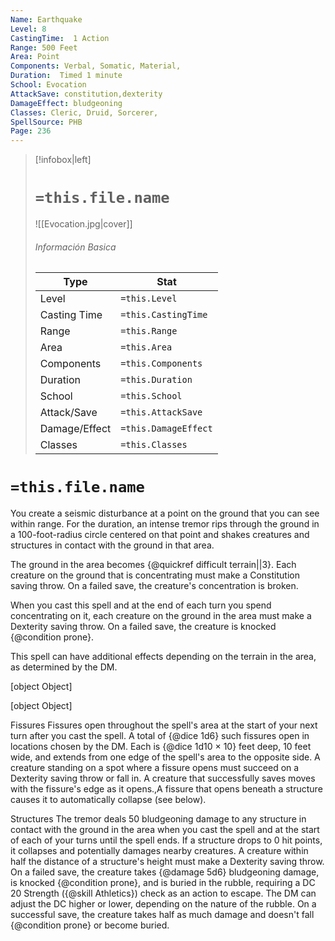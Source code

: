 ```yaml
---
Name: Earthquake
Level: 8
CastingTime:  1 Action 
Range: 500 Feet
Area: Point
Components: Verbal, Somatic, Material, 
Duration:  Timed 1 minute
School: Evocation
AttackSave: constitution,dexterity
DamageEffect: bludgeoning
Classes: Cleric, Druid, Sorcerer, 
SpellSource: PHB
Page: 236
---
```


>[!infobox|left]
># `=this.file.name`
>![[Evocation.jpg|cover]]
> ###### Información Basica
> Type |  Stat |
> ---|---|
> Level | `=this.Level` |
> Casting Time | `=this.CastingTime` |
> Range | `=this.Range` |
> Area | `=this.Area` |
> Components | `=this.Components` |
> Duration | `=this.Duration` |
> School | `=this.School` |
> Attack/Save | `=this.AttackSave` |
> Damage/Effect | `=this.DamageEffect` |
> Classes | `=this.Classes` |

# `=this.file.name`
You create a seismic disturbance at a point on the ground that you can see within range. For the duration, an intense tremor rips through the ground in a 100-foot-radius circle centered on that point and shakes creatures and structures in contact with the ground in that area.

The ground in the area becomes {@quickref difficult terrain||3}. Each creature on the ground that is concentrating must make a Constitution saving throw. On a failed save, the creature&#x27;s concentration is broken.

When you cast this spell and at the end of each turn you spend concentrating on it, each creature on the ground in the area must make a Dexterity saving throw. On a failed save, the creature is knocked {@condition prone}.

This spell can have additional effects depending on the terrain in the area, as determined by the DM.

[object Object]

[object Object]



 


 


 


 

Fissures
Fissures open throughout the spell&#x27;s area at the start of your next turn after you cast the spell. A total of {@dice 1d6} such fissures open in locations chosen by the DM. Each is {@dice 1d10 × 10} feet deep, 10 feet wide, and extends from one edge of the spell&#x27;s area to the opposite side. A creature standing on a spot where a fissure opens must succeed on a Dexterity saving throw or fall in. A creature that successfully saves moves with the fissure&#x27;s edge as it opens.,A fissure that opens beneath a structure causes it to automatically collapse (see below). 

Structures
The tremor deals 50 bludgeoning damage to any structure in contact with the ground in the area when you cast the spell and at the start of each of your turns until the spell ends. If a structure drops to 0 hit points, it collapses and potentially damages nearby creatures. A creature within half the distance of a structure&#x27;s height must make a Dexterity saving throw. On a failed save, the creature takes {@damage 5d6} bludgeoning damage, is knocked {@condition prone}, and is buried in the rubble, requiring a DC 20 Strength ({@skill Athletics}) check as an action to escape. The DM can adjust the DC higher or lower, depending on the nature of the rubble. On a successful save, the creature takes half as much damage and doesn&#x27;t fall {@condition prone} or become buried. 


